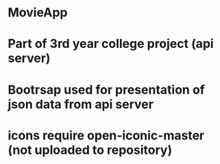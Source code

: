 # MovieApp
# Part of 3rd year college project (api server)
# Bootrsap used for presentation of json data from api server
# icons require open-iconic-master (not uploaded to repository)

